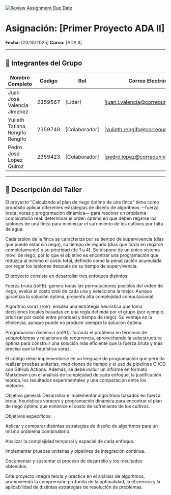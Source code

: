 [![Review Assignment Due Date](https://classroom.github.com/assets/deadline-readme-button-22041afd0340ce965d47ae6ef1cefeee28c7c493a6346c4f15d667ab976d596c.svg)](https://classroom.github.com/a/GxFB-nwe)

# Asignación: [Primer Proyecto ADA II]

**Fecha:** [23/10/2025]
**Curso:** [ADA II]

---

## 👥 Integrantes del Grupo

| Nombre Completo                 | Código   |Rol             |Correo Electrónico                         |
|---------------------------------|----------|----------      |-------------------------------------------|
| Juan José Valencia Jimenez      | 2359567  | [Líder]        | [juan.j.valencia@correounivalle.edu.co]   |
| Yulieth Tatiana Rengifo Rengifo | 2359748  | [Colaborador]  | [yulieth.rengifo@correounivalle.edu.co]   |
| Pedro José Lopez Quiroz         | 2359423  | [Colaborador]  | [pedro.lopez@correounivalle.edu.co]       |

---

## 📌 Descripción del Taller
El proyecto “Calculando el plan de riego óptimo de una finca” tiene como propósito aplicar diferentes estrategias de diseño de algoritmos —fuerza bruta, voraz y programación dinámica— para resolver un problema combinatorio real: determinar el orden óptimo en que deben regarse los tablones de una finca para minimizar el sufrimiento de los cultivos por falta de agua.

Cada tablón de la finca se caracteriza por su tiempo de supervivencia (días que puede estar sin riego), su tiempo de regado (días que tarda en regarse completamente) y su prioridad (de 1 a 4). Se dispone de un único sistema móvil de riego, por lo que el objetivo es encontrar una programación que reduzca al mínimo el costo total, definido como la penalización acumulada por regar los tablones después de su tiempo de supervivencia.

El proyecto consiste en desarrollar tres enfoques distintos:

Fuerza bruta (roFB): genera todas las permutaciones posibles del orden de riego, evalúa el costo total de cada una y selecciona la mejor. Aunque garantiza la solución óptima, presenta alta complejidad computacional.

Algoritmo voraz (roV): emplea una estrategia heurística que toma decisiones locales basadas en una regla definida por el grupo (por ejemplo, priorizar por razón entre prioridad y tiempo de riego). Su ventaja es la eficiencia, aunque puede no producir siempre la solución óptima.

Programación dinámica (roPD): formula el problema en términos de subproblemas y relaciones de recurrencia, aprovechando la subestructura óptima para construir una solución más eficiente que la fuerza bruta y más precisa que la heurística voraz.

El código debe implementarse en un lenguaje de programación que permita realizar pruebas unitarias, mediciones de tiempo y el uso de pipelines CI/CD con GitHub Actions. Además, se debe incluir un informe en formato Markdown con el análisis de complejidad de cada enfoque, la justificación teórica, los resultados experimentales y una comparación entre los métodos.

Objetivo general:
Desarrollar e implementar algoritmos basados en fuerza bruta, heurísticas voraces y programación dinámica para encontrar el plan de riego óptimo que minimice el costo de sufrimiento de los cultivos.

Objetivos específicos:

Aplicar y comparar distintas estrategias de diseño de algoritmos para un mismo problema combinatorio.

Analizar la complejidad temporal y espacial de cada enfoque.

Implementar pruebas unitarias y pipelines de integración continua.

Documentar y sustentar el proceso de desarrollo y los resultados obtenidos.

Este proyecto integra teoría y práctica en el análisis de algoritmos, promoviendo la comprensión profunda de la optimalidad, la eficiencia y la aplicabilidad de distintas estrategias de resolución de problemas.